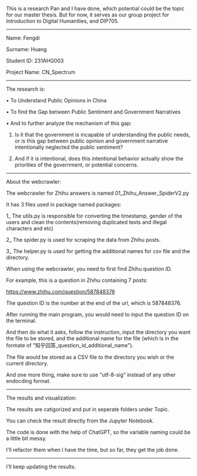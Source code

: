 This is a research Pan and I have done, which potential could be the topic for our master thesis.
But for now, it serves as our group project for Introduction to Digital Humanities, and DIP705.
**********************************
Name: Fengdi

Surname: Huang

Student ID: 231AHG003

Project Name: CN_Spectrum
**********************************
The research is:

•	To Understand Public Opinions in China

•	To find the Gap between Public Sentiment and Government Narratives

•	And to further analyze the mechanism of this gap: 

1.	Is it that the government is incapable of understanding the public needs, or is this gap between public opinion and government narrative intentionally neglected the public sentiment?

2.	And if it is intentional, does this intentional behavior actually show the priorities of the government, or potential concerns.

**********************************
About the webcrawler:

The webcrawler for Zhihu answers is named 01_Zhihu_Answer_SpiderV2.py

It has 3 files used in package named packages:

1_ The utils.py is responsible for converting the timestamp, gender of the users and clean the contents(removing duplicated texts and illegal characters and etc)

2_ The spider.py is used for scraping the data from Zhihu posts.

3_ The helper.py is used for getting the additional names for csv file and the directory.


When using the webcrawler, you need to first find Zhihu question ID.

For example, this is a question in Zhihu containing 7 posts: 

https://www.zhihu.com/question/587848376

The question ID is the number at the end of the url, which is 587848376.


After running the main program, you would need to input the question ID on the terminal. 

And then do what it asks, follow the instruction, input the directory you want the file to be stored, and the additional name for the file (which is in the formate of "知乎回答_question_id_additional_name").

The file would be stored as a CSV file to the directory you wish or the current directory.

And one more thing, make sure to use "utf-8-sig" instead of any other endocding format.

**********************************
The results and visualization:

The results are catigorized and put in seperate folders under Topic. 

You can check the result directly from the Jupyter Notebook.

The code is done with the help of ChatGPT, so the variable naming could be a little bit messy.

I'll refactor them when I have the time, but so far, they get the job done.

**********************************

I'll keep updating the results.
